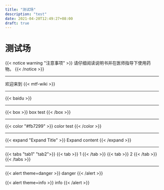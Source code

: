 ```yaml
---
title: "测试场"
description: "test"
date: 2021-04-20T12:49:27+08:00
draft: true
---
```


# 测试场


{{< notice warning "注意事项" >}}
请仔细阅读说明书并在医师指导下使用药物。
{{< /notice >}}

---

欢迎来到 {{< mtf-wiki >}}

---

{{< baidu >}}

---


{{< box >}}
box test
{{< /box >}}

---

{{< color "#fb7299" >}}
color test
{{< /color >}}

---

{{< expand "Expand Title" >}}
Expand content
{{< /expand >}}

---

{{< tabs "tab1" "tab2">}}
{{< tab >}}
1
{{< /tab >}}
{{< tab >}}
2
{{< /tab >}}
{{< /tabs >}}

---

{{< alert theme=danger >}}
danger
{{< /alert >}}

{{< alert theme=info >}}
info
{{< /alert >}}